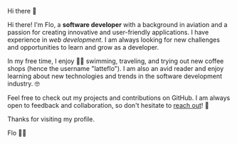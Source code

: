 Hi there 👋

Hi there! I'm Flo, a <strong>software developer</strong> with a background in aviation and a passion for creating innovative and user-friendly applications. I have experience in <em>web development</em>.
 I am always looking for new challenges and opportunities to learn and grow as a developer.

In my free time, I enjoy 🏊‍♀️ swimming, traveling, and trying out new coffee shops (hence the username "latteflo"). I am also an avid reader and enjoy learning about new technologies and trends in the software development industry. 🤓

Feel free to check out my projects and contributions on GitHub. I am always open to feedback and collaboration, so don't hesitate to <a href="mailto:sf.simion.f@gmail.com">reach out</a>! 📩

Thanks for visiting my profile.

Flo 🙋‍♀️

<!--
**Latteflo/Latteflo** is a ✨ _special_ ✨ repository because its `README.md` (this file) appears on your GitHub profile.

Here are some ideas to get you started:

-🔭 I’m currently working on ...
- 🌱 I’m currently learning ...
- 👯 I’m looking to collaborate on ...
- 🤔 I’m looking for help with ...
- 💬 Ask me about ...
- 📫 How to reach me: ...
- 😄 Pronouns: ...
- ⚡ Fun fact: ...

---
[![](https://visitcount.itsvg.in/api?id=latteflo&icon=0&color=0)](https://visitcount.itsvg.in)


-->
